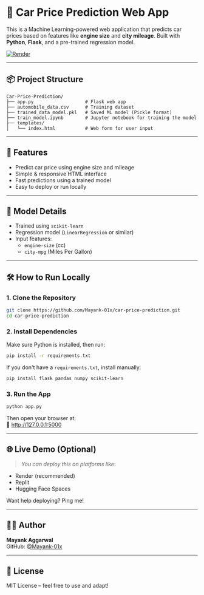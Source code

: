 
# 🚗 Car Price Prediction Web App

This is a Machine Learning-powered web application that predicts car prices based on features like **engine size** and **city mileage**. Built with **Python**, **Flask**, and a pre-trained regression model.

[![Render](https://img.shields.io/badge/Deployed%20on-Render-00c7b7?logo=render&logoColor=white)](https://car-price-prediction-830k.onrender.com)

---

## 📦 Project Structure

```
Car-Price-Prediction/
├── app.py                   # Flask web app
├── automobile_data.csv      # Training dataset
├── trained_data_model.pkl   # Saved ML model (Pickle format)
├── train_model.ipynb        # Jupyter notebook for training the model
├── templates/
│   └── index.html           # Web form for user input
```

---

## 🚀 Features

- Predict car price using engine size and mileage
- Simple & responsive HTML interface
- Fast predictions using a trained model
- Easy to deploy or run locally

---

## 🧠 Model Details

- Trained using `scikit-learn`
- Regression model (`LinearRegression` or similar)
- Input features:
  - `engine-size` (cc)
  - `city-mpg` (Miles Per Gallon)

---

## 🛠️ How to Run Locally

### 1. Clone the Repository
```bash
git clone https://github.com/Mayank-01x/car-price-prediction.git
cd car-price-prediction
```

### 2. Install Dependencies
Make sure Python is installed, then run:

```bash
pip install -r requirements.txt
```

If you don't have a `requirements.txt`, install manually:

```bash
pip install flask pandas numpy scikit-learn
```

### 3. Run the App

```bash
python app.py
```

Then open your browser at:  
🔗 http://127.0.0.1:5000

---

## 🌐 Live Demo (Optional)

> _You can deploy this on platforms like_:
- Render (recommended)
- Replit
- Hugging Face Spaces

Want help deploying? Ping me!

---

## 🧑‍💻 Author

**Mayank Aggarwal**  
GitHub: [@Mayank-01x](https://github.com/Mayank-01x)

---

## 📜 License

MIT License – feel free to use and adapt!

